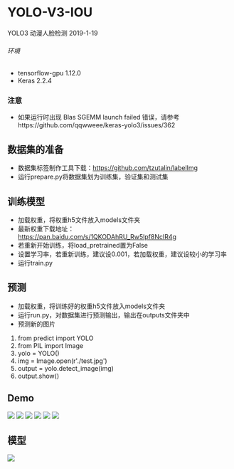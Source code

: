 # YOLO-V3-IOU
YOLO3 动漫人脸检测 2019-1-19

###### 环境
- tensorflow-gpu                     1.12.0
- Keras                              2.2.4

### 注意
- 如果运行时出现 Blas SGEMM launch failed 错误，请参考https://github.com/qqwweee/keras-yolo3/issues/362

## 数据集的准备 
- 数据集标签制作工具下载：https://github.com/tzutalin/labelImg
- 运行prepare.py将数据集划为训练集，验证集和测试集
## 训练模型
- 加载权重，将权重h5文件放入models文件夹
- 最新权重下载地址：https://pan.baidu.com/s/1QKODAhRU_Rw5lpf8NcIR4g
- 若重新开始训练，将load_pretrained置为False
- 设置学习率，若重新训练，建议设0.001，若加载权重，建议设较小的学习率
- 运行train.py
## 预测
- 加载权重，将训练好的权重h5文件放入models文件夹
- 运行run.py，对数据集进行预测输出，输出在outputs文件夹中
- 预测新的图片 
1. from predict import YOLO
2. from PIL import Image
3. yolo = YOLO()
4. img = Image.open(r'./test.jpg')
5. output = yolo.detect_image(img)
6. output.show()
## Demo
![](./outputs/Anime_311.jpg)
![](./outputs/Anime_250.jpg)
![](./outputs/Anime_305.jpg)
![](./outputs/Anime_289.jpg)
![](./outputs/Anime_301.jpg)
![](./outputs/Anime_258.jpg)
## 模型
![](./images/model.png)
